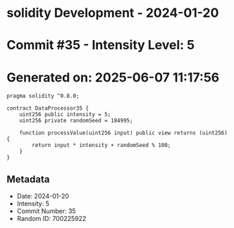 ﻿# solidity Development - 2024-01-20
# Commit #35 - Intensity Level: 5
# Generated on: 2025-06-07 11:17:56
```solidity
pragma solidity ^0.8.0;

contract DataProcessor35 {
    uint256 public intensity = 5;
    uint256 private randomSeed = 184995;

    function processValue(uint256 input) public view returns (uint256) {
        return input * intensity + randomSeed % 100;
    }
}
```
## Metadata
- Date: 2024-01-20
- Intensity: 5
- Commit Number: 35
- Random ID: 700225922
